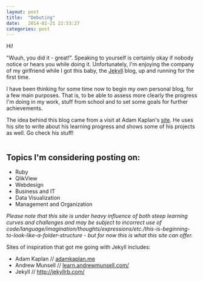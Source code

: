 ```yaml
---
layout: post
title:  "Debuting"
date:   2014-02-21 22:53:27
categories: post
---
```


Hi!

"Wuuh, you did it - great!". Speaking to yourself is certainly okay if nobody notice or hears you while doing it. Unfortunately, I'm enjoying the company of my girlfriend while I got this baby, the <a href="http://www.jekyllrb.com/">Jekyll</a> blog, up and running for the first time.

I have been thinking for some time now to begin my own personal blog, for a few main purposes. That is, to be able to assess more clearly the progress I'm doing in my work, stuff from school and to set some goals for further achievements.

The idea behind this blog came from a visit at Adam Kaplan's <a href="http://www.adamkaplan.me/">site</a>. He uses his site to write about his learning progress and shows some of his projects as well. Go check his stuff!

<div class="row clearfix">
	<div class ="column full">
		<h2>Topics I'm considering posting on:</h2>
		<ul>
			<li>Ruby</li>
			<li>QlikView</li>
			<li>Webdesign</li>
			<li>Business and IT</li>
			<li>Data Visualization</li>
			<li>Management and Organization</li>
		</ul>
	</div>
</div>
<i>Please note that this site is under heavy influence of both steep learning curves and challenges and may be subject to incorrect use of code/language/imagination/thoughts/expressions/etc./this-is-beginning-to-look-like-a-folder-structure - but for now this is what this site can offer.</i>

Sites of inspiration that got me going with Jekyll includes:
<ul>
	<li>Adam Kaplan // <a href="http://www.adamkaplan.me/">adamkaplan.me</a></li>
	<li>Andrew Munsell // <a href="http://learn.andrewmunsell.com/">learn.andrewmunsell.com/</a></li>
	<li>Jekyll // <a href="http://jekyllrb.com/">http://jekyllrb.com/</a></li>
</ul>